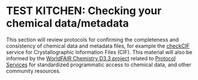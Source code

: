 # TEST KITCHEN: Checking your chemical data/metadata

This section will review protocols for confirming the completeness and consistency of chemical data and metadata files, for example the [checkCIF](https://checkcif.iucr.org/) service for Crystallographic Information Files (CIF). This material will also be informed by the [WorldFAIR Chemistry D3.3 project](https://iupac.org/project/2022-029-1-024) related to [Protocol Services](https://iupac.github.io/WFChemProtocols/intro.html) for standardized programmatic access to chemical data, and other community resources. 
